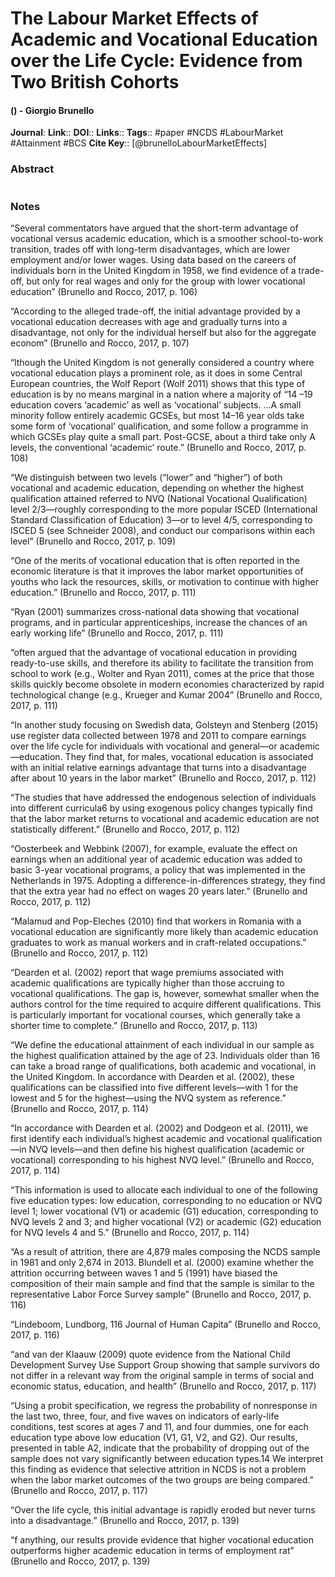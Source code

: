 # The Labour Market Effects of Academic and Vocational Education over the Life Cycle: Evidence from Two British Cohorts
#### () - Giorgio Brunello
**Journal**: 
**Link**:: 
**DOI**:: 
**Links**:: 
**Tags**:: #paper #NCDS #LabourMarket #Attainment #BCS 
**Cite Key**:: [@brunelloLabourMarketEffects]

### Abstract

```

```

### Notes

“Several commentators have argued that the short-term advantage of vocational versus academic education, which is a smoother school-to-work transition, trades off with long-term disadvantages, which are lower employment and/or lower wages. Using data based on the careers of individuals born in the United Kingdom in 1958, we find evidence of a trade-off, but only for real wages and only for the group with lower vocational education” (Brunello and Rocco, 2017, p. 106)

“According to the alleged trade-off, the initial advantage provided by a vocational education decreases with age and gradually turns into a disadvantage, not only for the individual herself but also for the aggregate econom” (Brunello and Rocco, 2017, p. 107)

“lthough the United Kingdom is not generally considered a country where vocational education plays a prominent role, as it does in some Central European countries, the Wolf Report (Wolf 2011) shows that this type of education is by no means marginal in a nation where a majority of “14 –19 education covers ‘academic’ as well as ‘vocational’ subjects. ...A small minority follow entirely academic GCSEs, but most 14–16 year olds take some form of ‘vocational’ qualification, and some follow a programme in which GCSEs play quite a small part. Post-GCSE, about a third take only A levels, the conventional ‘academic’ route.” (Brunello and Rocco, 2017, p. 108)

“We distinguish between two levels (“lower” and “higher”) of both vocational and academic education, depending on whether the highest qualification attained referred to NVQ (National Vocational Qualification) level 2/3—roughly corresponding to the more popular ISCED (International Standard Classification of Education) 3—or to level 4/5, corresponding to ISCED 5 (see Schneider 2008), and conduct our comparisons within each level” (Brunello and Rocco, 2017, p. 109)

“One of the merits of vocational education that is often reported in the economic literature is that it improves the labor market opportunities of youths who lack the resources, skills, or motivation to continue with higher education.” (Brunello and Rocco, 2017, p. 111)

“Ryan (2001) summarizes cross-national data showing that vocational programs, and in particular apprenticeships, increase the chances of an early working life” (Brunello and Rocco, 2017, p. 111)

“often argued that the advantage of vocational education in providing ready-to-use skills, and therefore its ability to facilitate the transition from school to work (e.g., Wolter and Ryan 2011), comes at the price that those skills quickly become obsolete in modern economies characterized by rapid technological change (e.g., Krueger and Kumar 2004” (Brunello and Rocco, 2017, p. 111)

“In another study focusing on Swedish data, Golsteyn and Stenberg (2015) use register data collected between 1978 and 2011 to compare earnings over the life cycle for individuals with vocational and general—or academic—education. They find that, for males, vocational education is associated with an initial relative earnings advantage that turns into a disadvantage after about 10 years in the labor market” (Brunello and Rocco, 2017, p. 112)

“The studies that have addressed the endogenous selection of individuals into different curricula6 by using exogenous policy changes typically find that the labor market returns to vocational and academic education are not statistically different.” (Brunello and Rocco, 2017, p. 112)

“Oosterbeek and Webbink (2007), for example, evaluate the effect on earnings when an additional year of academic education was added to basic 3-year vocational programs, a policy that was implemented in the Netherlands in 1975. Adopting a difference-in-differences strategy, they find that the extra year had no effect on wages 20 years later.” (Brunello and Rocco, 2017, p. 112)

“Malamud and Pop-Eleches (2010) find that workers in Romania with a vocational education are significantly more likely than academic education graduates to work as manual workers and in craft-related occupations.” (Brunello and Rocco, 2017, p. 112)

“Dearden et al. (2002) report that wage premiums associated with academic qualifications are typically higher than those accruing to vocational qualifications. The gap is, however, somewhat smaller when the authors control for the time required to acquire different qualifications. This is particularly important for vocational courses, which generally take a shorter time to complete.” (Brunello and Rocco, 2017, p. 113)

“We define the educational attainment of each individual in our sample as the highest qualification attained by the age of 23. Individuals older than 16 can take a broad range of qualifications, both academic and vocational, in the United Kingdom. In accordance with Dearden et al. (2002), these qualifications can be classified into five different levels—with 1 for the lowest and 5 for the highest—using the NVQ system as reference.” (Brunello and Rocco, 2017, p. 114)

“In accordance with Dearden et al. (2002) and Dodgeon et al. (2011), we first identify each individual’s highest academic and vocational qualification—in NVQ levels—and then define his highest qualification (academic or vocational) corresponding to his highest NVQ level.” (Brunello and Rocco, 2017, p. 114)

“This information is used to allocate each individual to one of the following five education types: low education, corresponding to no education or NVQ level 1; lower vocational (V1) or academic (G1) education, corresponding to NVQ levels 2 and 3; and higher vocational (V2) or academic (G2) education for NVQ levels 4 and 5.” (Brunello and Rocco, 2017, p. 114)

“As a result of attrition, there are 4,879 males composing the NCDS sample in 1981 and only 2,674 in 2013. Blundell et al. (2000) examine whether the attrition occurring between waves 1 and 5 (1991) have biased the composition of their main sample and find that the sample is similar to the representative Labor Force Survey sample” (Brunello and Rocco, 2017, p. 116)

“Lindeboom, Lundborg, 116 Journal of Human Capita” (Brunello and Rocco, 2017, p. 116)

“and van der Klaauw (2009) quote evidence from the National Child Development Survey Use Support Group showing that sample survivors do not differ in a relevant way from the original sample in terms of social and economic status, education, and health” (Brunello and Rocco, 2017, p. 117)

“Using a probit specification, we regress the probability of nonresponse in the last two, three, four, and five waves on indicators of early-life conditions, test scores at ages 7 and 11, and four dummies, one for each education type above low education (V1, G1, V2, and G2). Our results, presented in table A2, indicate that the probability of dropping out of the sample does not vary significantly between education types.14 We interpret this finding as evidence that selective attrition in NCDS is not a problem when the labor market outcomes of the two groups are being compared.” (Brunello and Rocco, 2017, p. 117)

“Over the life cycle, this initial advantage is rapidly eroded but never turns into a disadvantage.” (Brunello and Rocco, 2017, p. 139)

“f anything, our results provide evidence that higher vocational education outperforms higher academic education in terms of employment rat” (Brunello and Rocco, 2017, p. 139)